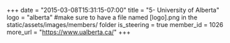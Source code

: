 +++
date = "2015-03-08T15:31:15-07:00"
title = "5- University of Alberta"
logo = "alberta" #make sure to have a file named [logo].png in the static/assets/images/members/ folder
is_steering = true
member_id = 1026
more_url = "https://www.ualberta.ca/"
+++